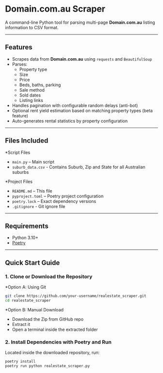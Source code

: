 # Domain.com.au Scraper

A command-line Python tool for parsing multi-page **Domain.com.au** listing information to CSV format.

---

## Features

- Scrapes data from **Domain.com.au** using `requests` and `BeautifulSoup`
- Parses:
    - Property type
    - Size
    - Price
    - Beds, baths, parking
    - Sale method
    - Sold dates
    - Listing links
- Handles pagination with configurable random delays (anti-bot)
- Optional rent yield estimation based on matching property types (beta feature)
- Auto-generates rental statistics by property configuration

---

## Files Included

*Script Files
- `main.py` – Main script
- `suburb_data.csv` - Contains Suburb, Zip and State for all Australian suburbs

*Project Files
- `README.md` – This file
- `pyproject.toml` – Poetry project configuration
- `poetry.lock` – Exact dependency versions
- `.gitignore` - Git ignore file

---

## Requirements

- Python 3.10+
- [Poetry](https://python-poetry.org/docs/#installation)

---

## Quick Start Guide

### 1. Clone or Download the Repository

*Option A: Using Git

```bash
git clone https://github.com/your-username/realestate_scraper.git
cd realestate_scraper
```

*Option B: Manual Download

- Download the Zip from GitHub repo
- Extract it
- Open a terminal inside the extracted folder

### 2. Install Dependencies with Poetry and Run

Located inside the downloaded repository, run:

```bash
poetry install
poetry run python realestate_scraper.py
```

